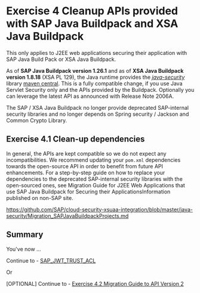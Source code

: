 # Exercise 4 Cleanup APIs provided with SAP Java Buildpack and XSA Java Buildpack
This only applies to J2EE web applications securing their application with SAP Java Build Pack or XSA Java Buildpack.

As of **SAP Java Buildpack version 1.26.1** and as of **XSA Java Buildpack version 1.8.18** (XSA PL 129), the Java runtime provides the [*java-security*](https://github.com/SAP/cloud-security-xsuaa-integration/tree/master/java-security) library [maven central](https://search.maven.org/search?q=g:com.sap.cloud.security). This is a fully compatible change, if you use Java Servlet Security only and the APIs provided by the Buildpack. Optionally you can leverage the latest API as announced with Release Note 2006A.

The SAP / XSA Java Buildpack no longer provide deprecated SAP-internal security libraries and no longer depends on Spring security / Jackson and Common Crypto Library.

## Exercise 4.1 Clean-up dependencies
In general, the APIs are kept compatible so we do not expect any incompatibilities. We recommend updating your `pom.xml` dependencies towards the open-source API in order to benefit from future API enhancements. For a step-by-step guide on how to replace your dependencies to the deprecated SAP-internal security libraries with the open-sourced ones, see Migration Guide for J2EE Web Applications that use SAP Java Buildpack for Securing their ApplicationsInformation published on non-SAP site.

https://github.com/SAP/cloud-security-xsuaa-integration/blob/master/java-security/Migration_SAPJavaBuildpackProjects.md

## Summary

You've now ...

Continue to - [SAP_JWT_TRUST_ACL](../sap_jwt_trust_acl/README.md)

Or

[OPTIONAL] Continue to - [Exercise 4.2 Migration Guide to API Version 2](https://github.com/SAP/cloud-security-xsuaa-integration/blob/master/java-security/Migration_SAPJavaBuildpackProjects_V2.md)
